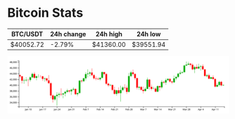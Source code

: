 # Bitcoin Stats

BTC/USDT|24h change|24h high|24h low|
|---|---|---|---|
|$40052.72|-2.79%|$41360.00|$39551.94|

<img src="./chart.svg">

